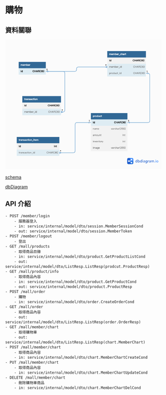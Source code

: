# 購物

## 資料關聯

![](./db_relation.png)

[schema](../../../doc/db/DDL/ddl.sql)

[dbDiagram](https://dbdiagram.io/d/6332f1087b3d2034ffc9b338)

## API 介紹
    - POST /member/login
        - 服務器登入
        - in: service/internal/model/dto/session.MemberSessionCond
        - out: service/internal/model/dto/session.MemberToken
    - POST /member/logout
        - 登出
    - GET /mall/products
        - 取得商品目錄
        - in: service/internal/model/dto/product.GetProductListCond
        - out: service/internal/model/dto/ListResp.ListResp(prodcut.ProductResp)
    - GET /mall/product/info
        - 取得商品內容
        - in: service/internal/model/dto/product.GetProductCond
        - out: service/internal/model/dto/product.ProductResp
    - POST /mall/order
        - 購物
        - in: service/internal/model/dto/order.CreateOrderCond 
    - GET /mall/order
        - 取得商品內容
        - out: service/internal/model/dto/ListResp.ListResp(order.OrderResp)
    - GET /mall/member/chart 
        - 取得購物車
        - out: service/internal/model/dto/ListResp.ListResp(chart.MemberChart)
    - POST /mall/member/chart 
        - 取得商品內容
        - in: service/internal/model/dto/chart.MemberChartCreateCond
    - PUT /mall/member/chart 
        - 取得商品內容
        - in: service/internal/model/dto/chart.MemberChartUpdateCond
    - DELETE /mall/member/chart 
        - 刪除購物車商品
        - in: service/internal/model/dto/chart.MemberChartDelCond 
   
   
